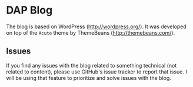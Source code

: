 DAP Blog 
===============================

The blog is based on WordPress (http://wordpress.org/). It was developed on top of the `Acute` theme by ThemeBeans (http://themebeans.com/). 


Issues
------

If you find any issues with the blog related to something technical (not related to content), please use GitHub's issue tracker to report that issue. I will be using that feature to prioritize and solve issues with the blog.
